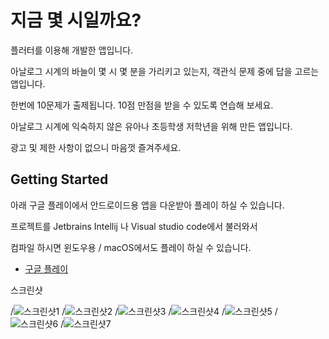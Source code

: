 # 지금 몇 시일까요?

플러터를 이용해 개발한 앱입니다.

아날로그 시계의 바늘이 몇 시 몇 분을 가리키고 있는지, 객관식 문제 중에 답을 고르는 앱입니다.

한번에 10문제가 출제됩니다. 10점 만점을 받을 수 있도록 연습해 보세요.

아날로그 시계에 익숙하지 않은 유아나 초등학생 저학년을 위해 만든 앱입니다.

광고 및 제한 사항이 없으니 마음껏 즐겨주세요.

## Getting Started

아래 구글 플레이에서 안드로이드용 앱을 다운받아 플레이 하실 수 있습니다.

프로젝트를 Jetbrains Intellij 나 Visual studio code에서 불러와서 

컴파일 하시면 윈도우용 / macOS에서도 플레이 하실 수 있습니다.

- [구글 플레이](https://play.google.com/store/apps/details?id=store.unitedapp.what_time_is_it)

스크린샷

/![스크린샷1](/screenshot/1.png)
/![스크린샷2](/screenshot/2.png)
/![스크린샷3](/screenshot/3.png)
/![스크린샷4](/screenshot/4.png)
/![스크린샷5](/screenshot/5.png)
/![스크린샷6](/screenshot/6.png)
/![스크린샷7](/screenshot/7.png)



